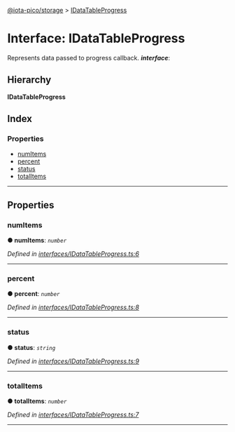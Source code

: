 [@iota-pico/storage](../README.md) > [IDataTableProgress](../interfaces/idatatableprogress.md)

# Interface: IDataTableProgress

Represents data passed to progress callback.
*__interface__*: 

## Hierarchy

**IDataTableProgress**

## Index

### Properties

* [numItems](idatatableprogress.md#numitems)
* [percent](idatatableprogress.md#percent)
* [status](idatatableprogress.md#status)
* [totalItems](idatatableprogress.md#totalitems)

---

## Properties

<a id="numitems"></a>

###  numItems

**● numItems**: *`number`*

*Defined in [interfaces/IDataTableProgress.ts:6](https://github.com/iota-pico/storage/blob/d99de76/src/interfaces/IDataTableProgress.ts#L6)*

___
<a id="percent"></a>

###  percent

**● percent**: *`number`*

*Defined in [interfaces/IDataTableProgress.ts:8](https://github.com/iota-pico/storage/blob/d99de76/src/interfaces/IDataTableProgress.ts#L8)*

___
<a id="status"></a>

###  status

**● status**: *`string`*

*Defined in [interfaces/IDataTableProgress.ts:9](https://github.com/iota-pico/storage/blob/d99de76/src/interfaces/IDataTableProgress.ts#L9)*

___
<a id="totalitems"></a>

###  totalItems

**● totalItems**: *`number`*

*Defined in [interfaces/IDataTableProgress.ts:7](https://github.com/iota-pico/storage/blob/d99de76/src/interfaces/IDataTableProgress.ts#L7)*

___


